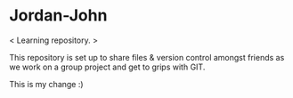 # Jordan-John
< Learning repository. >

This repository is set up to share files & version control amongst friends as we work on a group project and get to grips with GIT.

This is my change :)
